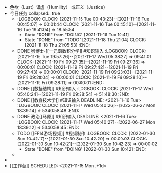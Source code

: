 - 色欲（Lust）谦虚（Humility） 或正义（Justice）
- 今日任务
  collapsed:: true
	- :LOGBOOK:
	  CLOCK: [2021-11-16 Tue 00:43:23]--[2021-11-16 Tue 00:45:07] =>  00:01:44
	  CLOCK: [2021-11-16 Tue 00:45:10]--[2021-11-16 Tue 19:41:04] =>  18:55:54
	  * State "DONE" from "DOING" [2021-11-16 Tue 19:41]
	  * State "DONE" from "TODO" [2021-11-18 Thu 21:04]
	  CLOCK: [2021-11-18 Thu 21:05:53]
	  :END:
	- DONE 猴博士-[[一元函数积分学]] #知识输入
	  :LOGBOOK:
	  CLOCK: [2021-11-16 Tue 19:57:26]--[2021-11-17 Wed 05:38:27] =>  09:41:01
	  CLOCK: [2021-11-19 Fri 09:27:35]--[2021-11-19 Fri 09:27:36] =>  00:00:01
	  CLOCK: [2021-11-19 Fri 09:27:42]--[2021-11-19 Fri 09:27:43] =>  00:00:01
	  CLOCK: [2021-11-19 Fri 09:28:03]--[2021-11-19 Fri 09:28:04] =>  00:00:01
	  CLOCK: [2021-11-19 Fri 09:28:10]--[2021-11-19 Fri 09:28:11] =>  00:00:01
	  :END:
	- DONE [[数据结构]] #知识输入
	  :LOGBOOK:
	  CLOCK: [2021-11-17 Wed 05:40:24]--[2021-11-19 Fri 09:28:54] =>  51:48:30
	  :END:
	- DONE [[教育技术学]] #知识输入
	  DEADLINE: <2021-11-16 Tue>
	  :LOGBOOK:
	  CLOCK: [2021-11-17 Wed 05:40:26]--[2022-06-27 Mon 18:39:14] =>  5340:58:48
	  :END:
	- DONE 政治[[马原]] #知识输入
	  DEADLINE: <2021-11-16 Tue>
	  :LOGBOOK:
	  CLOCK: [2021-11-17 Wed 05:40:27]--[2022-06-27 Mon 18:39:12] =>  5340:58:45
	  :END:
	- TODO [[FF14游场视频]] #视频制作
	  :LOGBOOK:
	  CLOCK: [2022-01-30 Sun 10:42:17]--[2022-01-30 Sun 10:42:20] =>  00:00:03
	  CLOCK: [2022-01-30 Sun 10:42:21]--[2022-01-30 Sun 10:42:23] =>  00:00:02
	  * State "DONE" from "DOING" [2022-01-30 Sun 10:42]
	  :END:
	-
-
- [[工作台]]
  SCHEDULED: <2021-11-15 Mon .+1d>